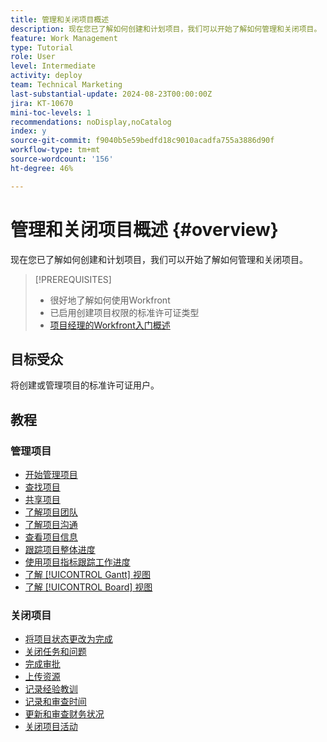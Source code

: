 ```yaml
---
title: 管理和关闭项目概述
description: 现在您已了解如何创建和计划项目，我们可以开始了解如何管理和关闭项目。
feature: Work Management
type: Tutorial
role: User
level: Intermediate
activity: deploy
team: Technical Marketing
last-substantial-update: 2024-08-23T00:00:00Z
jira: KT-10670
mini-toc-levels: 1
recommendations: noDisplay,noCatalog
index: y
source-git-commit: f9040b5e59bedfd18c9010acadfa755a3886d90f
workflow-type: tm+mt
source-wordcount: '156'
ht-degree: 46%

---
```



# 管理和关闭项目概述 {#overview}

现在您已了解如何创建和计划项目，我们可以开始了解如何管理和关闭项目。

>[!PREREQUISITES]
>
>* 很好地了解如何使用Workfront
>* 已启用创建项目权限的标准许可证类型
>* [项目经理的Workfront入门概述](https://experienceleague.adobe.com/?recommended=Workfront-U-1-2022.1.planners)


## 目标受众

将创建或管理项目的标准许可证用户。

## 教程

### 管理项目

* [开始管理项目](/help/manage-work/projects/getting-started-manage-a-project.md)
* [查找项目](/help/manage-work/projects/find-projects.md)
* [共享项目](/help/manage-work/projects/share-a-project.md)
* [了解项目团队](/help/manage-work/projects/understand-the-project-team.md)
* [了解项目沟通](/help/manage-work/projects/understand-project-communication.md)
* [查看项目信息](/help/manage-work/projects/view-project-information.md)
* [跟踪项目整体进度](/help/manage-work/projects/track-overall-project-progress.md)
* [使用项目指标跟踪工作进度](/help/manage-work/projects/track-work-progress-with-project-metrics.md)
* [了解 [!UICONTROL Gantt] 视图](/help/manage-work/projects/understand-the-gantt-view.md)
* [了解 [!UICONTROL Board] 视图](/help/manage-work/projects/understand-the-board-view.md)


### 关闭项目

* [将项目状态更改为完成](/help/manage-work/projects/change-the-project-status.md)
* [关闭任务和问题](/help/manage-work/close-a-project/close-tasks-and-issues.md)
* [完成审批](/help/manage-work/close-a-project/complete-approvals.md)
* [上传资源](/help/manage-work/close-a-project/upload-assets.md)
* [记录经验教训](/help/manage-work/close-a-project/lessons-learned-from-closing-a-project.md)
* [记录和审查时间](/help/manage-work/close-a-project/log-and-review-hours.md)
* [更新和审查财务状况](/help/manage-work/project-finances/update-and-review-finances.md)
* [关闭项目活动](/help/manage-work/close-a-project/close-a-project-activity.md)
